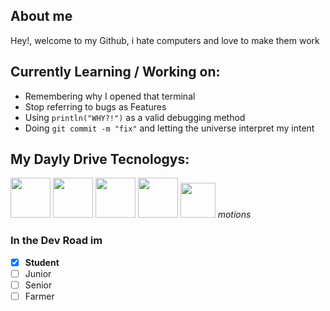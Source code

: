 ## About me
Hey!, welcome to my Github, i hate computers and love to make them work

## Currently Learning / Working on:
-  Remembering why I opened that terminal
- Stop referring to bugs as Features
- Using `println("WHY?!")` as a valid debugging method
- Doing `git commit -m "fix"` and letting the universe interpret my intent
## My Dayly Drive Tecnologys:
<img src="https://img.icons8.com/?size=100&id=44442&format=png&color=000000" height="64" width="64" />  <img src="https://img.icons8.com/?size=100&id=13441&format=png&color=000000" height="64" width="64" />  <img src="https://img.icons8.com/?size=100&id=20906&format=png&color=000000" height="64" width="64" />   <img src="https://img.icons8.com/?size=100&id=9MJf0ngDwS8z&format=png&color=000000" height="64" width="64" />  <img src="https://img.icons8.com/?size=100&id=zC9SDvhmTlTo&format=png&color=000000" height="56" width="56"/> _motions_

### In the Dev Road im
- [X] **Student**
- [ ] Junior
- [ ] Senior
- [ ] Farmer
